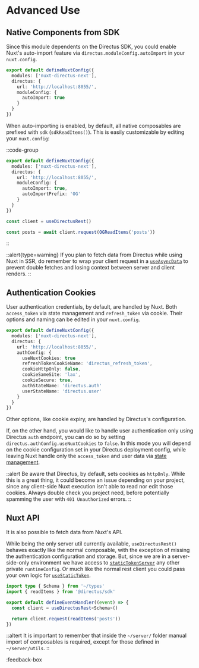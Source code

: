 # Advanced Use

## Native Components from SDK

Since this module dependents on the Directus SDK, you could enable Nuxt's auto-import feature via `directus.moduleConfig.autoImport` in your `nuxt.config`.

```ts [nuxt.config.ts]
export default defineNuxtConfig({
  modules: ['nuxt-directus-next'],
  directus: {
    url: 'http://localhost:8055/',
    moduleConfig: {
      autoImport: true
    }
  }
})
```

When auto-importing is enabled, by default, all native composables are prefixed with `sdk` (`sdkReadItems()`). This is easily customizable by editing your `nuxt.config`:

::code-group
```ts [nuxt.config.ts]
export default defineNuxtConfig({
  modules: ['nuxt-directus-next'],
  directus: {
    url: 'http://localhost:8055/',
    moduleConfig: {
      autoImport: true,
      autoImportPrefix: 'OG'
    }
  }
})
```

```ts [page/component]
const client = useDirectusRest()

const posts = await client.request(OGReadItems('posts'))
```
::

::alert{type=warning}
If you plan to fetch data from Directus while using Nuxt in SSR, do remember to wrap your client request in a [`useAsyncData`](https://nuxt.com/docs/api/composables/use-async-data) to prevent double fetches and losing context between server and client renders.
::

## Authentication Cookies

User authentication credentials, by default, are handled by Nuxt. Both `access_token` via state management and `refresh_token` via cookie. Their options and naming can be edited in your `nuxt.config`.

```ts
export default defineNuxtConfig({
  modules: ['nuxt-directus-next'],
  directus: {
    url: 'http://localhost:8055/',
    authConfig: {
      useNuxtCookies: true
      refreshTokenCookieName: 'directus_refresh_token',
      cookieHttpOnly: false,
      cookieSameSite: 'lax',
      cookieSecure: true,
      authStateName: 'directus.auth'
      userStateName: 'directus.user'
    }
  }
})
```

Other options, like cookie expiry, are handled by Directus's configuration.

If, on the other hand, you would like to handle user authentication only using Directus `auth` endpoint, you can do so by setting `directus.authConfig.useNuxtCookies` to `false`. In this mode you will depend on the cookie configuration set in your Directus deployment config, while leaving Nuxt handle only the `access_token` and user data via [state management](https://nuxt.com/docs/getting-started/state-management).

::alert
Be aware that Directus, by default, sets cookies as `httpOnly`. While this is a great thing, it could become an issue depending on your project, since any client-side Nuxt execution isn't able to read nor edit those cookies.
Always double check you project need, before potentially spamming the user with `401 Unauthorized` errors.
::

## Nuxt API

It is also possible to fetch data from Nuxt's API.

While being the only server util currently available, `useDirectusRest()` behaves exactly like the normal composable, with the exception of missing the authentication configuration and storage. But, since we are in a server-side-only environment we have access to [`staticTokenServer`](/getting-started/options#statictokenserver) any other private `runtimeConfig`. Or much like the normal rest client you could pass your own logic for [`useStaticToken`](/getting-started/basic-concepts#static-tokens).

```ts [~/server/api/read.get.ts]
import type { Schema } from '~/types'
import { readItems } from '@directus/sdk'

export default defineEventHandler((event) => {
  const client = useDirectusRest<Schema>()

  return client.request(readItems('posts'))
})
```

::altert
It is important to remember that inside the `~/server/` folder manual import of composables is required, except for those defined in `~/server/utils`.
::

:feedback-box

